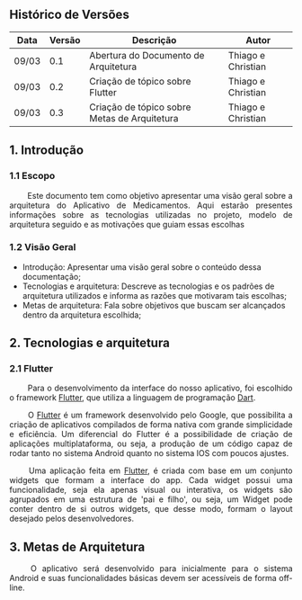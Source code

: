 ## Histórico de Versões

Data|Versão|Descrição|Autor
-|-|-|-
09/03|0.1|Abertura do Documento de Arquitetura|Thiago e Christian|
09/03|0.2|Criação de tópico sobre Flutter|Thiago e Christian|
09/03|0.3|Criação de tópico sobre Metas de Arquitetura|Thiago e Christian|


## 1. Introdução

### 1.1 Escopo

<p align = "justify"> &emsp;&emsp; Este documento tem como objetivo apresentar uma visão geral sobre a arquitetura do Aplicativo de Medicamentos. Aqui estarão presentes informações sobre as tecnologias utilizadas no projeto, modelo de arquitetura seguido e as motivações que guiam essas escolhas </p>


### 1.2 Visão Geral

* Introdução: Apresentar uma visão geral sobre o conteúdo dessa documentação;
* Tecnologias e arquitetura: Descreve as tecnologias e os padrões de arquitetura utilizados e informa as razões que motivaram tais escolhas;
* Metas de arquitetura: Fala sobre objetivos que buscam ser alcançados dentro da arquitetura escolhida;


## 2. Tecnologias e arquitetura

### 2.1 Flutter

<p align = "justify"> &emsp;&emsp; Para o desenvolvimento da interface do nosso aplicativo, foi escolhido o framework <a href="https://flutter.dev/">Flutter</a>, que utiliza a linguagem de programação <a href="https://dart.dev/">Dart</a>.</p>

<p align = "justify"> &emsp;&emsp; O <a href="https://flutter.dev/">Flutter</a> é um framework desenvolvido pelo Google, que possibilita a criação de aplicativos compilados de forma nativa com grande simplicidade e eficiência. Um diferencial do Flutter é a possibilidade de criação de aplicações multiplataforma, ou seja, a produção de um código capaz de rodar tanto no sistema Android quanto no sistema IOS com poucos ajustes.</p>

<p align = "justify"> &emsp;&emsp; Uma aplicação feita em <a href="https://flutter.dev/">Flutter</a>, é criada com base em um conjunto widgets que formam a interface do app. Cada widget possui uma funcionalidade, seja ela apenas visual ou interativa, os widgets são agrupados em uma estrutura de 'pai e filho', ou seja, um Widget pode conter dentro de si outros widgets, que desse modo, formam o layout desejado pelos desenvolvedores.</p>


## 3. Metas de Arquitetura


<p align = "justify">&emsp;&emsp; O aplicativo será desenvolvido para inicialmente para o sistema Android e suas funcionalidades básicas devem ser acessíveis de forma off-line.</p>